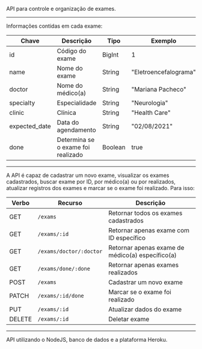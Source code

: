 API para controle e organização de exames.

---

Informações contidas em cada exame:

| Chave         | Descrição                          | Tipo    | Exemplo               |
| ------------- | ---------------------------------- | ------- | --------------------- |
| id            | Código do exame                    | BigInt  | 1                     |
| name          | Nome do exame                      | String  | "Eletroencefalograma" |
| doctor        | Nome do médico(a)                  | String  | "Mariana Pacheco"     |
| specialty     | Especialidade                      | String  | "Neurologia"          |
| clinic        | Clínica                            | String  | "Health Care"         |
| expected_date | Data do agendamento                | String  | "02/08/2021"          |
| done          | Determina se o exame foi realizado | Boolean | true                  |

---

A API é capaz de cadastrar um novo exame, visualizar os exames cadastrados, buscar exame por ID, por médico(a) ou por realizados, atualizar registros dos exames e marcar se o exame foi realizado. Para isso:

| Verbo  | Recurso                 | Descrição                                        |
| ------ | ----------------------- | ------------------------------------------------ |
| GET    | `/exams `               | Retornar todos os exames cadastrados             |
| GET    | `/exams/:id`            | Retornar apenas exame com ID específico          |
| GET    | `/exams/doctor/:doctor` | Retornar apenas exame de médico(a) específico(a) |
| GET    | `/exams/done/:done`     | Retornar apenas exames realizados                |
| POST   | `/exams`                | Cadastrar um novo exame                          |
| PATCH  | `/exams/:id/done`       | Marcar se o exame foi realizado                  |
| PUT    | `/exams/:id`            | Atualizar dados do exame                         |
| DELETE | `/exams/:id`            | Deletar exame                                    |

---

API utilizando o NodeJS, banco de dados e a plataforma Heroku.
